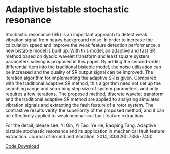 # Adaptive bistable stochastic resonance

Stochastic resonance (SR) is an important approach to detect weak vibration signal from heavy background noise. In order to increase the calculation speed and improve the weak feature detection performance, a new bistable model is built up. With this model, an adaptive and fast SR method based on dyadic wavelet transform and least square system parameters solving is proposed in this paper. By adding the second-order differential item into the traditional bistable model, the noise utilization can be increased and the quality of SR output signal can be improved. The iteration algorithm for implementing the adaptive SR is given. Compared with the traditional adaptive SR method, this algorithm need not set up the searching range and searching step size of system parameters, and only requires a few iterations. The proposed method, discrete wavelet transform and the traditional adaptive SR method are applied to analyzing simulated vibration signals and extracting the fault feature of a rotor system. The contrastive results verify the superiority of the proposed method, and it can be effectively applied to weak mechanical fault feature extraction. 

For the detail, please see: Yi Qin, Yi Tao, Ye He, Baoping Tang. Adaptive bistable stochastic resonance and its application in mechanical fault feature extraction. Journal of Sound and Vibration, 2014, 333(26): 7386-7400.

[Code Download](https://github.com/QinYi-team/codes/tree/master/Adaptive%20bistable%20stochastic%20resonance)

